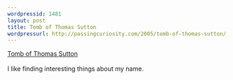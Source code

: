 ```yaml
--- 
wordpressid: 1481
layout: post
title: Tomb of Thomas Sutton
wordpressurl: http://passingcuriosity.com/2005/tomb-of-thomas-sutton/
---
```

<a href="http://www.artandarchitecture.org.uk/images/conway/af204233.html">Tomb of Thomas Sutton</a>
<br />
<br />I like finding interesting things about my name.
